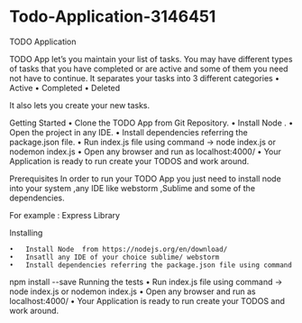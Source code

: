 # Todo-Application-3146451

TODO Application

TODO App let’s you maintain your list of tasks. You may have different types of tasks that you have completed or are active and some of them you need not have to continue.
It separates your tasks into 3 different categories 
	•	Active
	•	Completed
	•	Deleted
	
It also lets you create your new tasks. 

Getting Started
	•	Clone the TODO App from Git Repository.
	•	Install Node .
	•	Open the project in any IDE.
	•	Install dependencies referring the package.json file. 
	•	Run index.js file using command -> node index.js or nodemon index.js
	•	Open any browser and run as localhost:4000/
	•	Your Application is ready to run create your TODOS and work around.
	
Prerequisites
In order to run your TODO App you just need to install node into your system ,any IDE like webstorm ,Sublime and some of the dependencies.

For example : Express Library 

Installing

	•	Install Node  from https://nodejs.org/en/download/
	•	Insatll any IDE of your choice sublime/ webstorm
	•	Install dependencies referring the package.json file using command 
npm install <module> --save 
Running the tests
	•	Run index.js file using command -> node index.js or nodemon index.js
	•	Open any browser and run as localhost:4000/
	•	Your Application is ready to run create your TODOS and work around.

